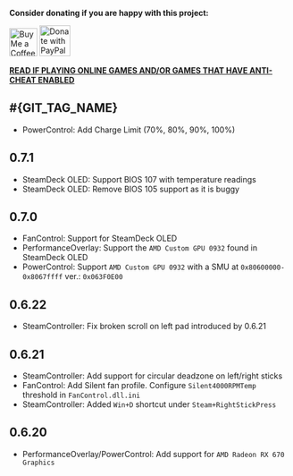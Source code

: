 **Consider donating if you are happy with this project:**

<a href='https://ko-fi.com/ayufan' target='_blank'><img height='35' style='border:0px;height:50px;' src='https://az743702.vo.msecnd.net/cdn/kofi3.png?v=0' alt='Buy Me a Coffee at ko-fi.com' /></a> <a href="https://www.paypal.com/donate/?hosted_button_id=DHNBE2YR9D5Y2" target='_blank'><img height='35' src="https://raw.githubusercontent.com/stefan-niedermann/paypal-donate-button/master/paypal-donate-button.png" alt="Donate with PayPal" style='border:0px;height:55px;'/></a>

[**READ IF PLAYING ONLINE GAMES AND/OR GAMES THAT HAVE ANTI-CHEAT ENABLED**](https://steam-deck-tools.ayufan.dev/#anti-cheat-and-antivirus-software)

## #{GIT_TAG_NAME}

- PowerControl: Add Charge Limit (70%, 80%, 90%, 100%)

## 0.7.1

- SteamDeck OLED: Support BIOS 107 with temperature readings
- SteamDeck OLED: Remove BIOS 105 support as it is buggy

## 0.7.0

- FanControl: Support for SteamDeck OLED
- PerformanceOverlay: Support the `AMD Custom GPU 0932` found in SteamDeck OLED
- PowerControl: Support `AMD Custom GPU 0932` with a SMU at `0x80600000-0x8067ffff` ver.: `0x063F0E00`

## 0.6.22

- SteamController: Fix broken scroll on left pad introduced by 0.6.21

## 0.6.21

- SteamController: Add support for circular deadzone on left/right sticks
- FanControl: Add Silent fan profile. Configure `Silent4000RPMTemp` threshold in `FanControl.dll.ini`
- SteamController: Added `Win+D` shortcut under `Steam+RightStickPress`

## 0.6.20

- PerformanceOverlay/PowerControl: Add support for `AMD Radeon RX 670 Graphics`
